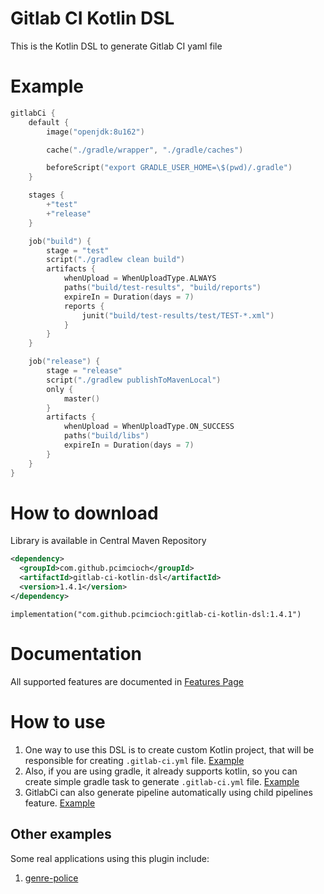 # Gitlab CI Kotlin DSL

This is the Kotlin DSL to generate Gitlab CI yaml file

# Example

```kotlin
gitlabCi {
    default {
        image("openjdk:8u162")

        cache("./gradle/wrapper", "./gradle/caches")

        beforeScript("export GRADLE_USER_HOME=\$(pwd)/.gradle")
    }

    stages {
        +"test"
        +"release"
    }

    job("build") {
        stage = "test"
        script("./gradlew clean build")
        artifacts {
            whenUpload = WhenUploadType.ALWAYS
            paths("build/test-results", "build/reports")
            expireIn = Duration(days = 7)
            reports {
                junit("build/test-results/test/TEST-*.xml")
            }
        }
    }

    job("release") {
        stage = "release"
        script("./gradlew publishToMavenLocal")
        only {
            master()
        }
        artifacts {
            whenUpload = WhenUploadType.ON_SUCCESS
            paths("build/libs")
            expireIn = Duration(days = 7)
        }
    }
}
```

# How to download

Library is available in Central Maven Repository
```xml
<dependency>
  <groupId>com.github.pcimcioch</groupId>
  <artifactId>gitlab-ci-kotlin-dsl</artifactId>
  <version>1.4.1</version>
</dependency>
```

```
implementation("com.github.pcimcioch:gitlab-ci-kotlin-dsl:1.4.1")
```

# Documentation

All supported features are documented in [Features Page](/FEATURES.MD)

# How to use

1. One way to use this DSL is to create custom Kotlin project, that will be responsible for creating `.gitlab-ci.yml` file. [Example](examples/gradle-kotlin)
1. Also, if you are using gradle, it already supports kotlin, so you can create simple gradle task to generate `.gitlab-ci.yml` file. [Example](examples/pure-gradle)
1. GitlabCi can also generate pipeline automatically using child pipelines feature. [Example](examples/child-pipeline)

## Other examples

Some real applications using this plugin include:
1. [genre-police](https://gitlab.com/rbbl/genre-police/-/tree/dev/gitlab-ci)
